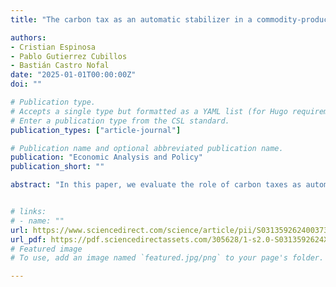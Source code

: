 ```yaml
---
title: "The carbon tax as an automatic stabilizer in a commodity-producing Small Open Economy"

authors:
- Cristian Espinosa
- Pablo Gutierrez Cubillos
- Bastián Castro Nofal
date: "2025-01-01T00:00:00Z"
doi: ""

# Publication type.
# Accepts a single type but formatted as a YAML list (for Hugo requirements).
# Enter a publication type from the CSL standard.
publication_types: ["article-journal"]

# Publication name and optional abbreviated publication name.
publication: "Economic Analysis and Policy"
publication_short: ""

abstract: "In this paper, we evaluate the role of carbon taxes as automatic stabilizers in small open economies (SOEs) that specialize in the export of a single commodity, particularly those highly dependent on energy inputs for production. Specifically, we examine the carbon tax’s ability to reduce the volatility of the real exchange rate and energy prices. This analysis is conducted through the lens of a DSGE model that incorporates an externality affecting GDP, originating from the burning of fossil fuels for energy generation. We assume this externality drives climate change, and the government, aiming to internalize these damages, imposes a Pigouvian tax on the energy sector. Our model is calibrated for the Chilean economy, which is highly specialized in copper production. The results show that the tax: (i) reduces energy volatility by 14% and energy price volatility by 10%, and (ii) lowers the variance of the real exchange rate by 1.8%. These stabilizing effects are robust to different shock specifications and the choice of model used to represent household consumption."


# links:
# - name: ""
url: https://www.sciencedirect.com/science/article/pii/S0313592624003734
url_pdf: https://pdf.sciencedirectassets.com/305628/1-s2.0-S0313592624X00053/1-s2.0-S0313592624003734/main.pdf?X-Amz-Security-Token=IQoJb3JpZ2luX2VjELP%2F%2F%2F%2F%2F%2F%2F%2F%2F%2FwEaCXVzLWVhc3QtMSJGMEQCIFRsZqpSUyJJf%2F9PAhrNCq%2F0IBZB1RKO1PIz4QkkiC8GAiBNysS9haI9si%2FbPI9%2FmggFJZxYiyQ%2BcaE2goqMuJujMyq8BQis%2F%2F%2F%2F%2F%2F%2F%2F%2F%2F8BEAUaDDA1OTAwMzU0Njg2NSIMcpvzPli3EusG%2Bki9KpAFFn9NmXMaCtQrcsRHJXuEWee1kwZgzN5pOd4BhVMHgEPlNcJNJOcbOrtarJVuPVZlX8mKhrgUFdoIt%2BM6M3ulLawNamMyR7uVbDDYjL3eurA3SxosUjFJPwimPcuUMJabYZNf94fFExaWg6NJm5hRro7un%2Bh1d58UNG9LvxqLufzi%2F61bmMTO1THHdWRz4vmMb4iXmu%2FbKLhb4FkcOn80HnfSLhzXhbj7iutIX85y9domRzWIg%2B3VUr%2BxE4nsd6%2FLvtS9T8XRK2yO77PdhrFdaoz7DAwteNTi6rHb9uXun8TS%2BW1zdCWeBGV%2BtpTQXZqb5BXK86It0%2FGhUya10CONzJgu6u%2BkmfUtmj0BwxEeALhhGq8%2FEXrleBPzo4tTPACux%2Brfwnk9BhTWuyzU00ofQF4QANw3V6cwzo8W2%2FioyJzdZG%2FVb3kFBlZJ30tw%2FEtf0EtS%2BdqDh1pPiRio2lVzTGypYz6M8JY3hs2Fw34tDrN19gGKhCummeNjHdQd9%2F6PpKdfQPnQf0Y72L7Cv1gm0I%2Fp24OmEtxAc3UvmtcawFsaYzVfyC2oc0bw5NnjJRrM5hILvFUXpvbBIH6D%2F6jk2o5yRaC%2Fn%2FrV6AAPGoIwPgcbuo2kvL%2FrfgBmWutJdKD7VwQmjZzKl%2BxcOMmuK8R2t%2F9BtM6E%2BtnCtcY1EerWX7YTG%2FBA%2FR%2BOPokr9x7VJhV6f6uhGV%2F9vi7EVLz7X0m%2BgL9NKfThAwuqc6KHDqpgNBN%2FBTWMLhqB%2BO6J8Wf4xffrpUF4Z%2FAGwdGBdBqhHFiW6URq%2FR6PvNmNnCLE8E%2FG2hUUBJpRbkSH49TpQprFUoLXOmfHsffwy1Df1pwuBtZXv0ynut5Z2ekxve6ZiJCLVmEwq7m6vAY6sgEdOHTFVZ230byumqzcgSzc3jmPhdGcS9EG6Q4%2FSOlj%2FOfwlVal9Htq0C8KiL7OHURimfwnp1OlgOda0m6QYUJendHRhgdQ%2F7520oxsVNGzvednePzf%2FczSq%2FuvWV6ljQkr%2F5gPHBOfxhU3ZnsZyjOut0pgnXvVeczzQNJl9JTot9KUhcZJ%2BYgM8iff04l0fW5%2F%2FMzW8pAZLiOpbSkBzmtw2XUsH3Fpddbyk7ry%2FDicvI%2Bp&X-Amz-Algorithm=AWS4-HMAC-SHA256&X-Amz-Date=20250120T191923Z&X-Amz-SignedHeaders=host&X-Amz-Expires=300&X-Amz-Credential=ASIAQ3PHCVTYUWU4C2JB%2F20250120%2Fus-east-1%2Fs3%2Faws4_request&X-Amz-Signature=0dcab0eefab4e94c4ee8f6e938eb8a92b602b9a9ad5db49daaddb97dd746838b&hash=f201aed9941f060bfb8cf3668f0adb44689442802a2f73406d0a957884c078f7&host=68042c943591013ac2b2430a89b270f6af2c76d8dfd086a07176afe7c76c2c61&pii=S0313592624003734&tid=spdf-c65b7898-ac98-43fa-b267-7ecf18c73d6a&sid=7fb89e8f123df74e363971238cbee2a2aeb5gxrqb&type=client&tsoh=d3d3LnNjaWVuY2VkaXJlY3QuY29t&ua=1d045c53525e560359550b&rr=90516a70efb4bd93&cc=gb&kca=eyJrZXkiOiJ1ci85WkNmcGtuNC9yNVV5MXpSSUZ6ZFYzSzVQVUNvSy8xS2NzM0JoemZCaTZrcFpjbEMvVUplaDYyTWNXT01vVjY1cVVDT3pPK1E4NXZMMHY4Yysybkk0ZzhieE5hRUMxMVVlRmxEcTlCbUNpNkdnajgvcjZMRmh3TzZMNWc0NmZrYVpCQWR2SU5YZGxEWVkwMEdwRGdRY1hDVG9RcUVuQWlVSnlMYmZyaml1L2J4aCIsIml2IjoiMjYyOGQ3Mjc3ZjhiNjRmODM0ODFhYzI1OTZkZGI3Y2YifQ==_1737400784582
# Featured image
# To use, add an image named `featured.jpg/png` to your page's folder. 

---
```

